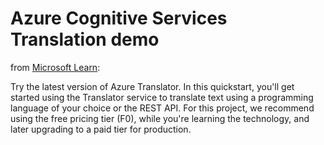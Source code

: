 # Azure Cognitive Services Translation demo

from [Microsoft Learn](https://learn.microsoft.com/en-us/azure/cognitive-services/translator/quickstart-translator?tabs=python):

Try the latest version of Azure Translator. In this quickstart, you'll get started using the Translator service to translate text using a programming language of your choice or the REST API. For this project, we recommend using the free pricing tier (F0), while you're learning the technology, and later upgrading to a paid tier for production.

